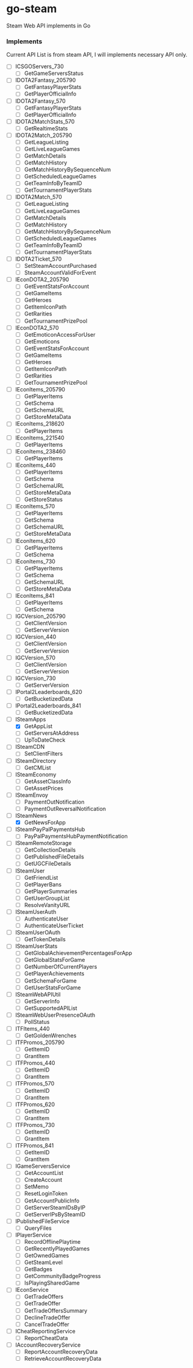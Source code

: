 # go-steam
Steam Web API implements in Go

### Implements

Current API List is from steam API, I will implements necessary API only.

- [ ] ICSGOServers_730
	- [ ] GetGameServersStatus
- [ ] IDOTA2Fantasy_205790
	- [ ] GetFantasyPlayerStats
	- [ ] GetPlayerOfficialInfo
- [ ] IDOTA2Fantasy_570
	- [ ] GetFantasyPlayerStats
	- [ ] GetPlayerOfficialInfo
- [ ] IDOTA2MatchStats_570
	- [ ] GetRealtimeStats
- [ ] IDOTA2Match_205790
	- [ ] GetLeagueListing
	- [ ] GetLiveLeagueGames
	- [ ] GetMatchDetails
	- [ ] GetMatchHistory
	- [ ] GetMatchHistoryBySequenceNum
	- [ ] GetScheduledLeagueGames
	- [ ] GetTeamInfoByTeamID
	- [ ] GetTournamentPlayerStats
- [ ] IDOTA2Match_570
	- [ ] GetLeagueListing
	- [ ] GetLiveLeagueGames
	- [ ] GetMatchDetails
	- [ ] GetMatchHistory
	- [ ] GetMatchHistoryBySequenceNum
	- [ ] GetScheduledLeagueGames
	- [ ] GetTeamInfoByTeamID
	- [ ] GetTournamentPlayerStats
- [ ] IDOTA2Ticket_570
	- [ ] SetSteamAccountPurchased
	- [ ] SteamAccountValidForEvent
- [ ] IEconDOTA2_205790
	- [ ] GetEventStatsForAccount
	- [ ] GetGameItems
	- [ ] GetHeroes
	- [ ] GetItemIconPath
	- [ ] GetRarities
	- [ ] GetTournamentPrizePool
- [ ] IEconDOTA2_570
	- [ ] GetEmoticonAccessForUser
	- [ ] GetEmoticons
	- [ ] GetEventStatsForAccount
	- [ ] GetGameItems
	- [ ] GetHeroes
	- [ ] GetItemIconPath
	- [ ] GetRarities
	- [ ] GetTournamentPrizePool
- [ ] IEconItems_205790
	- [ ] GetPlayerItems
	- [ ] GetSchema
	- [ ] GetSchemaURL
	- [ ] GetStoreMetaData
- [ ] IEconItems_218620
	- [ ] GetPlayerItems
- [ ] IEconItems_221540
	- [ ] GetPlayerItems
- [ ] IEconItems_238460
	- [ ] GetPlayerItems
- [ ] IEconItems_440
	- [ ] GetPlayerItems
	- [ ] GetSchema
	- [ ] GetSchemaURL
	- [ ] GetStoreMetaData
	- [ ] GetStoreStatus
- [ ] IEconItems_570
	- [ ] GetPlayerItems
	- [ ] GetSchema
	- [ ] GetSchemaURL
	- [ ] GetStoreMetaData
- [ ] IEconItems_620
	- [ ] GetPlayerItems
	- [ ] GetSchema
- [ ] IEconItems_730
	- [ ] GetPlayerItems
	- [ ] GetSchema
	- [ ] GetSchemaURL
	- [ ] GetStoreMetaData
- [ ] IEconItems_841
	- [ ] GetPlayerItems
	- [ ] GetSchema
- [ ] IGCVersion_205790
	- [ ] GetClientVersion
	- [ ] GetServerVersion
- [ ] IGCVersion_440
	- [ ] GetClientVersion
	- [ ] GetServerVersion
- [ ] IGCVersion_570
	- [ ] GetClientVersion
	- [ ] GetServerVersion
- [ ] IGCVersion_730
	- [ ] GetServerVersion
- [ ] IPortal2Leaderboards_620
	- [ ] GetBucketizedData
- [ ] IPortal2Leaderboards_841
	- [ ] GetBucketizedData
- [ ] ISteamApps
	- [x] GetAppList
	- [ ] GetServersAtAddress
	- [ ] UpToDateCheck
- [ ] ISteamCDN
	- [ ] SetClientFilters
- [ ] ISteamDirectory
	- [ ] GetCMList
- [ ] ISteamEconomy
	- [ ] GetAssetClassInfo
	- [ ] GetAssetPrices
- [ ] ISteamEnvoy
	- [ ] PaymentOutNotification
	- [ ] PaymentOutReversalNotification
- [ ] ISteamNews
	- [x] GetNewsForApp
- [ ] ISteamPayPalPaymentsHub
	- [ ] PayPalPaymentsHubPaymentNotification
- [ ] ISteamRemoteStorage
	- [ ] GetCollectionDetails
	- [ ] GetPublishedFileDetails
	- [ ] GetUGCFileDetails
- [ ] ISteamUser
	- [ ] GetFriendList
	- [ ] GetPlayerBans
	- [ ] GetPlayerSummaries
	- [ ] GetUserGroupList
	- [ ] ResolveVanityURL
- [ ] ISteamUserAuth
	- [ ] AuthenticateUser
	- [ ] AuthenticateUserTicket
- [ ] ISteamUserOAuth
	- [ ] GetTokenDetails
- [ ] ISteamUserStats
	- [ ] GetGlobalAchievementPercentagesForApp
	- [ ] GetGlobalStatsForGame
	- [ ] GetNumberOfCurrentPlayers
	- [ ] GetPlayerAchievements
	- [ ] GetSchemaForGame
	- [ ] GetUserStatsForGame
- [ ] ISteamWebAPIUtil
	- [ ] GetServerInfo
	- [ ] GetSupportedAPIList
- [ ] ISteamWebUserPresenceOAuth
	- [ ] PollStatus
- [ ] ITFItems_440
	- [ ] GetGoldenWrenches
- [ ] ITFPromos_205790
	- [ ] GetItemID
	- [ ] GrantItem
- [ ] ITFPromos_440
	- [ ] GetItemID
	- [ ] GrantItem
- [ ] ITFPromos_570
	- [ ] GetItemID
	- [ ] GrantItem
- [ ] ITFPromos_620
	- [ ] GetItemID
	- [ ] GrantItem
- [ ] ITFPromos_730
	- [ ] GetItemID
	- [ ] GrantItem
- [ ] ITFPromos_841
	- [ ] GetItemID
	- [ ] GrantItem
- [ ] IGameServersService
	- [ ] GetAccountList
	- [ ] CreateAccount
	- [ ] SetMemo
	- [ ] ResetLoginToken
	- [ ] GetAccountPublicInfo
	- [ ] GetServerSteamIDsByIP
	- [ ] GetServerIPsBySteamID
- [ ] IPublishedFileService
	- [ ] QueryFiles
- [ ] IPlayerService
	- [ ] RecordOfflinePlaytime
	- [ ] GetRecentlyPlayedGames
	- [ ] GetOwnedGames
	- [ ] GetSteamLevel
	- [ ] GetBadges
	- [ ] GetCommunityBadgeProgress
	- [ ] IsPlayingSharedGame
- [ ] IEconService
	- [ ] GetTradeOffers
	- [ ] GetTradeOffer
	- [ ] GetTradeOffersSummary
	- [ ] DeclineTradeOffer
	- [ ] CancelTradeOffer
- [ ] ICheatReportingService
	- [ ] ReportCheatData
- [ ] IAccountRecoveryService
	- [ ] ReportAccountRecoveryData
	- [ ] RetrieveAccountRecoveryData
